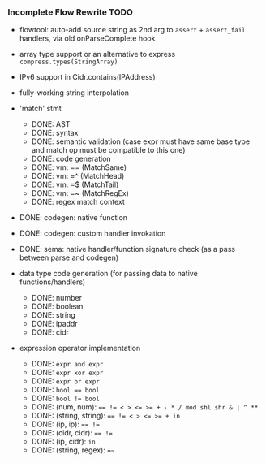 
### Incomplete Flow Rewrite TODO

- flowtool: auto-add source string as 2nd arg to `assert` + `assert_fail` handlers, via old onParseComplete hook
- array type support or an alternative to express `compress.types(StringArray)`
- IPv6 support in Cidr.contains(IPAddress)
- fully-working string interpolation

- 'match' stmt
  - DONE: AST
  - DONE: syntax
  - DONE: semantic validation (case expr must have same base type and match op must be compatible to this one)
  - DONE: code generation
  - DONE: vm: == (MatchSame)
  - DONE: vm: =^ (MatchHead)
  - DONE: vm: =$ (MatchTail)
  - DONE: vm: =~ (MatchRegEx)
  - DONE: regex match context
- DONE: codegen: native function
- DONE: codegen: custom handler invokation
- DONE: sema: native handler/function signature check (as a pass between parse and codegen)

- data type code generation (for passing data to native functions/handlers)
  - DONE: number
  - DONE: boolean
  - DONE: string
  - DONE: ipaddr
  - DONE: cidr

- expression operator implementation
  - DONE: `expr and expr`
  - DONE: `expr xor expr`
  - DONE: `expr or expr`
  - DONE: `bool == bool`
  - DONE: `bool != bool`
  - DONE: (num, num): `== != < > <= >= + - * / mod shl shr & | ^ **`
  - DONE: (string, string): `== != < > <= >= + in`
  - DONE: (ip, ip): `== !=`
  - DONE: (cidr, cidr): `== !=`
  - DONE: (ip, cidr): `in`
  - DONE: (string, regex): `=~`

